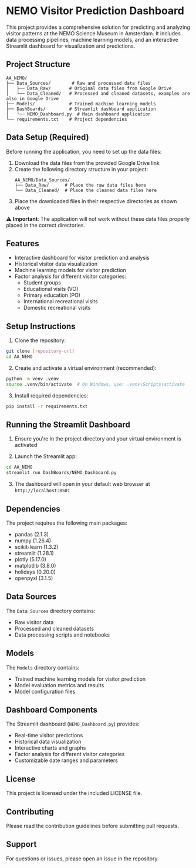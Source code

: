 # NEMO Visitor Prediction Dashboard

This project provides a comprehensive solution for predicting and analyzing visitor patterns at the NEMO Science Museum in Amsterdam. It includes data processing pipelines, machine learning models, and an interactive Streamlit dashboard for visualization and predictions.

## Project Structure

```
AA_NEMO/
├── Data_Sources/        # Raw and processed data files
│   ├── Data_Raw/       # Original data files from Google Drive
│   └── Data_Cleaned/   # Processed and cleaned datasets, examples are also in Google Drive
├── Models/             # Trained machine learning models
├── DashBoards/         # Streamlit dashboard application
│   └── NEMO_Dashboard.py  # Main dashboard application
└── requirements.txt    # Project dependencies
```

## Data Setup (Required)

Before running the application, you need to set up the data files:

1. Download the data files from the provided Google Drive link
2. Create the following directory structure in your project:
   ```
   AA_NEMO/Data_Sources/
   ├── Data_Raw/      # Place the raw data files here
   └── Data_Cleaned/  # Place the cleaned data files here
   ```
3. Place the downloaded files in their respective directories as shown above

⚠️ **Important**: The application will not work without these data files properly placed in the correct directories.

## Features

- Interactive dashboard for visitor prediction and analysis
- Historical visitor data visualization
- Machine learning models for visitor prediction
- Factor analysis for different visitor categories:
  - Student groups
  - Educational visits (VO)
  - Primary education (PO)
  - International recreational visits
  - Domestic recreational visits

## Setup Instructions

1. Clone the repository:
```bash
git clone [repository-url]
cd AA_NEMO
```

2. Create and activate a virtual environment (recommended):
```bash
python -m venv .venv
source .venv/bin/activate  # On Windows, use: .venv\Scripts\activate
```

3. Install required dependencies:
```bash
pip install -r requirements.txt
```

## Running the Streamlit Dashboard

1. Ensure you're in the project directory and your virtual environment is activated

2. Launch the Streamlit app:
```bash
cd AA_NEMO
streamlit run DashBoards/NEMO_Dashboard.py
```

3. The dashboard will open in your default web browser at `http://localhost:8501`

## Dependencies

The project requires the following main packages:
- pandas (2.1.3)
- numpy (1.26.4)
- scikit-learn (1.3.2)
- streamlit (1.28.1)
- plotly (5.17.0)
- matplotlib (3.8.0)
- holidays (0.20.0)
- openpyxl (3.1.5)

## Data Sources

The `Data_Sources` directory contains:
- Raw visitor data
- Processed and cleaned datasets
- Data processing scripts and notebooks

## Models

The `Models` directory contains:
- Trained machine learning models for visitor prediction
- Model evaluation metrics and results
- Model configuration files

## Dashboard Components

The Streamlit dashboard (`NEMO_Dashboard.py`) provides:
- Real-time visitor predictions
- Historical data visualization
- Interactive charts and graphs
- Factor analysis for different visitor categories
- Customizable date ranges and parameters

## License

This project is licensed under the included LICENSE file.

## Contributing

Please read the contribution guidelines before submitting pull requests.

## Support

For questions or issues, please open an issue in the repository. 